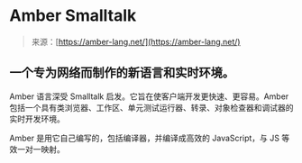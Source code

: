 <!--yml

分类：未分类

日期：2024年5月27日 14:30:37

-->

# Amber Smalltalk

> 来源：[https://amber-lang.net/](https://amber-lang.net/)

## 一个专为网络而制作的新语言和实时环境。

Amber 语言深受 Smalltalk 启发。它旨在使客户端开发更快速、更容易。Amber 包括一个具有类浏览器、工作区、单元测试运行器、转录、对象检查器和调试器的实时开发环境。

Amber 是用它自己编写的，包括编译器，并编译成高效的 JavaScript，与 JS 等效一对一映射。
